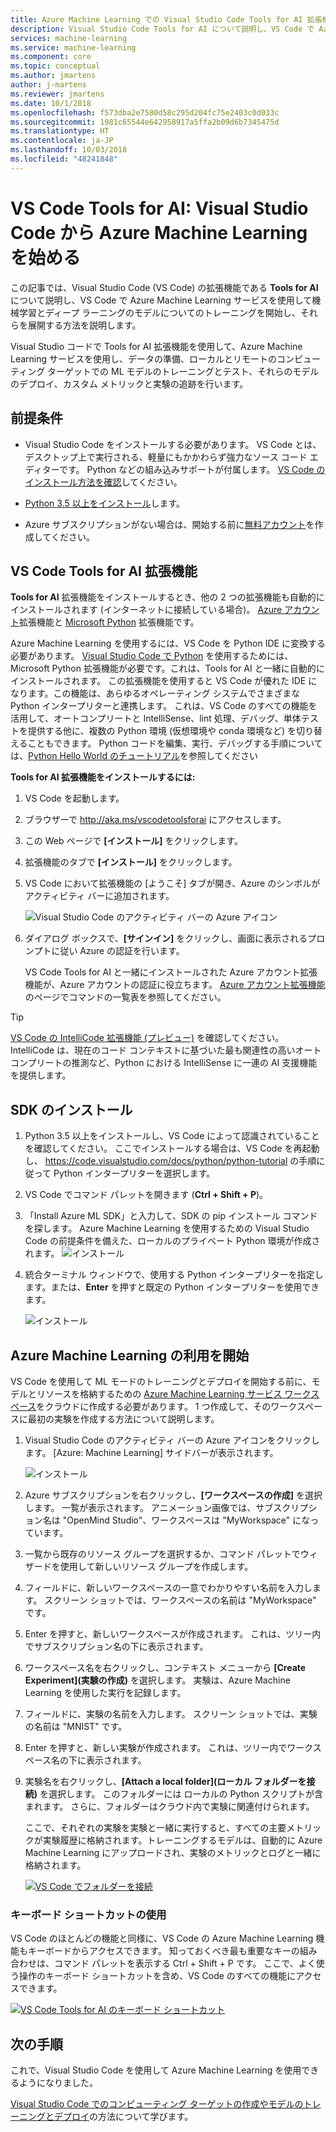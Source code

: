 ```yaml
---
title: Azure Machine Learning での Visual Studio Code Tools for AI 拡張機能の使用
description: Visual Studio Code Tools for AI について説明し、VS Code で Azure Machine Learning サービスを使用して機械学習とディープ ラーニングのモデルについてのトレーニングを開始し、それらを展開する方法を説明します。
services: machine-learning
ms.service: machine-learning
ms.component: core
ms.topic: conceptual
ms.author: jmartens
author: j-martens
ms.reviewer: jmartens
ms.date: 10/1/2018
ms.openlocfilehash: f573dba2e7580d58c295d204fc75e2403c0d033c
ms.sourcegitcommit: 1981c65544e642958917a5ffa2b09d6b7345475d
ms.translationtype: HT
ms.contentlocale: ja-JP
ms.lasthandoff: 10/03/2018
ms.locfileid: "48241848"
---
```

# <a name="vs-code-tools-for-ai-get-started-with-azure-machine-learning-from-visual-studio-code"></a>VS Code Tools for AI: Visual Studio Code から Azure Machine Learning を始める

この記事では、Visual Studio Code (VS Code) の拡張機能である **Tools for AI** について説明し、VS Code で Azure Machine Learning サービスを使用して機械学習とディープ ラーニングのモデルについてのトレーニングを開始し、それらを展開する方法を説明します。

Visual Studio コードで Tools for AI 拡張機能を使用して、Azure Machine Learning サービスを使用し、データの準備、ローカルとリモートのコンピューティング ターゲットでの ML モデルのトレーニングとテスト、それらのモデルのデプロイ、カスタム メトリックと実験の追跡を行います。

## <a name="prerequisite"></a>前提条件

+ Visual Studio Code をインストールする必要があります。 VS Code とは、デスクトップ上で実行される、軽量にもかかわらず強力なソース コード エディターです。 Python などの組み込みサポートが付属します。  [VS Code のインストール方法を確認](https://code.visualstudio.com/docs/setup/setup-overview)してください。

+ [Python 3.5 以上をインストール](https://www.anaconda.com/download/)します。

+ Azure サブスクリプションがない場合は、開始する前に[無料アカウント](https://azure.microsoft.com/free/?WT.mc_id=A261C142F)を作成してください。

## <a name="install-vs-code-tools-for-ai-extension"></a>VS Code Tools for AI 拡張機能

**Tools for AI** 拡張機能をインストールするとき、他の 2 つの拡張機能も自動的にインストールされます (インターネットに接続している場合)。 [Azure アカウント](https://marketplace.visualstudio.com/items?itemName=ms-vscode.azure-account)拡張機能と [Microsoft Python](https://marketplace.visualstudio.com/items?itemName=ms-python.python) 拡張機能です。

Azure Machine Learning を使用するには、VS Code を Python IDE に変換する必要があります。 [Visual Studio Code で Python](https://code.visualstudio.com/docs/languages/python) を使用するためには、Microsoft Python 拡張機能が必要です。これは、Tools for AI と一緒に自動的にインストールされます。 この拡張機能を使用すると VS Code が優れた IDE になります。この機能は、あらゆるオペレーティング システムでさまざまな Python インタープリターと連携します。 これは、VS Code のすべての機能を活用して、オートコンプリートと IntelliSense、lint 処理、デバッグ、単体テストを提供する他に、複数の Python 環境 (仮想環境や conda 環境など) を切り替えることもできます。 Python コードを編集、実行、デバッグする手順については、[Python Hello World のチュートリアル](https://code.visualstudio.com/docs/languages/python/docs/python/python-tutorial)を参照してください

**Tools for AI 拡張機能をインストールするには:**

1. VS Code を起動します。

1. ブラウザーで http://aka.ms/vscodetoolsforai にアクセスします。 

1. この Web ページで **[インストール]** をクリックします。 

1. 拡張機能のタブで **[インストール]** をクリックします。

1. VS Code において拡張機能の [ようこそ] タブが開き、Azure のシンボルがアクティビティ バーに追加されます。

   ![Visual Studio Code のアクティビティ バーの Azure アイコン](./media/vscode-tools-for-ai/azure-activity-bar.png)

1. ダイアログ ボックスで、**[サインイン]** をクリックし、画面に表示されるプロンプトに従い Azure の認証を行います。 
   
   VS Code Tools for AI と一緒にインストールされた Azure アカウント拡張機能が、Azure アカウントの認証に役立ちます。 [Azure アカウント拡張機能](https://marketplace.visualstudio.com/items?itemName=ms-vscode.azure-account)のページでコマンドの一覧表を参照してください。

> [!Tip] 
> [VS Code の IntelliCode 拡張機能 (プレビュー)](https://go.microsoft.com/fwlink/?linkid=2006060) を確認してください。 IntelliCode は、現在のコード コンテキストに基づいた最も関連性の高いオートコンプリートの推測など、Python における IntelliSense に一連の AI 支援機能を提供します。

## <a name="install-the-sdk"></a>SDK のインストール

1. Python 3.5 以上をインストールし、VS Code によって認識されていることを確認してください。 ここでインストールする場合は、VS Code を再起動し、 https://code.visualstudio.com/docs/python/python-tutorial の手順に従って Python インタープリターを選択します。

1. VS Code でコマンド パレットを開きます (**Ctrl + Shift + P**)。

1. 「Install Azure ML SDK」と入力して、SDK の pip インストール コマンドを探します。 Azure Machine Learning を使用するための Visual Studio Code の前提条件を備えた、ローカルのプライベート Python 環境が作成されます。
   ![インストール](./media/vscode-tools-for-ai/install-sdk.png)

1. 統合ターミナル ウィンドウで、使用する Python インタープリターを指定します。または、**Enter** を押すと既定の Python インタープリターを使用できます。

   ![インストール](./media/vscode-tools-for-ai/python.png)

## <a name="get-started-with-azure-machine-learning"></a>Azure Machine Learning の利用を開始

VS Code を使用して ML モードのトレーニングとデプロイを開始する前に、モデルとリソースを格納するための [Azure Machine Learning サービス ワークスペース](concept-azure-machine-learning-architecture.md#workspace)をクラウドに作成する必要があります。 1 つ作成して、そのワークスペースに最初の実験を作成する方法について説明します。

1. Visual Studio Code のアクティビティ バーの Azure アイコンをクリックします。 [Azure: Machine Learning] サイドバーが表示されます。

   ![インストール](./media/vscode-tools-for-ai/createworkspace.gif)

1. Azure サブスクリプションを右クリックし、**[ワークスペースの作成]** を選択します。 一覧が表示されます。 アニメーション画像では、サブスクリプション名は "OpenMind Studio"、ワークスペースは "MyWorkspace" になっています。 

1. 一覧から既存のリソース グループを選択するか、コマンド パレットでウィザードを使用して新しいリソース グループを作成します。

1. フィールドに、新しいワークスペースの一意でわかりやすい名前を入力します。 スクリーン ショットでは、ワークスペースの名前は "MyWorkspace" です。

1. Enter を押すと、新しいワークスペースが作成されます。 これは、ツリー内でサブスクリプション名の下に表示されます。

1. ワークスペース名を右クリックし、コンテキスト メニューから **[Create Experiment]\(実験の作成\)** を選択します。  実験は、Azure Machine Learning を使用した実行を記録します。

1. フィールドに、実験の名前を入力します。 スクリーン ショットでは、実験の名前は "MNIST" です。
 
1. Enter を押すと、新しい実験が作成されます。 これは、ツリー内でワークスペース名の下に表示されます。

1. 実験名を右クリックし、**[Attach a local folder]\(ローカル フォルダーを接続\)** を選択します。 このフォルダーには ローカルの Python スクリプトが含まれます。 さらに、フォルダーはクラウド内で実験に関連付けられます。 

   ここで、それぞれの実験を実験と一緒に実行すると、すべての主要メトリックが実験履歴に格納されます。トレーニングするモデルは、自動的に Azure Machine Learning にアップロードされ、実験のメトリックとログと一緒に格納されます。

   [![VS Code でフォルダーを接続](./media/vscode-tools-for-ai/attachfolder.gif)](./media/vscode-tools-for-ai/attachfolder.gif#lightbox)

### <a name="use-keyboard-shortcuts"></a>キーボード ショートカットの使用

VS Code のほとんどの機能と同様に、VS Code の Azure Machine Learning 機能もキーボードからアクセスできます。 知っておくべき最も重要なキーの組み合わせは、コマンド パレットを表示する Ctrl + Shift + P です。 ここで、よく使う操作のキーボード ショートカットを含め、VS Code のすべての機能にアクセスできます。

[![VS Code Tools for AI のキーボード ショートカット](./media/vscode-tools-for-ai/commands.gif)](./media/vscode-tools-for-ai/commands.gif#lightbox)

## <a name="next-steps"></a>次の手順

これで、Visual Studio Code を使用して Azure Machine Learning を使用できるようになりました。

[Visual Studio Code でのコンピューティング ターゲットの作成やモデルのトレーニングとデプロイ](how-to-vscode-train-deploy.md)の方法について学びます。